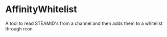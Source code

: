 # AffinityWhitelist
A tool to read STEAMID's from a channel and then adds them to a whitelist through rcon
